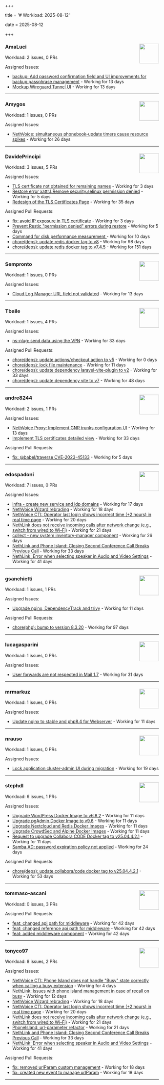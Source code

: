 +++

title = '# Workload: 2025-08-12'

date = 2025-08-12

+++

### AmaLuci <img src='https://avatars.githubusercontent.com/u/166636295?v=4&s=64' width='64' height='64' style='float:right;' /> ###
Workload: 2 issues, 0 PRs


Assigned Issues:
- [backup: Add password confirmation field and UI improvements for backup passphrase management](https://github.com/NethServer/nethsecurity/issues/1323) - Working for 13 days
- [Mockup Wireguard Tunnel UI](https://github.com/NethServer/nethsecurity/issues/1321) - Working for 13 days
---

### Amygos <img src='https://avatars.githubusercontent.com/u/510232?v=4&s=64' width='64' height='64' style='float:right;' /> ###
Workload: 1 issues, 0 PRs


Assigned Issues:
- [NethVoice: simultaneous phonebook-update timers cause resource spikes](https://github.com/NethServer/dev/issues/7555) - Working for 26 days
---

### DavidePrincipi <img src='https://avatars.githubusercontent.com/u/2920838?v=4&s=64' width='64' height='64' style='float:right;' /> ###
Workload: 3 issues, 5 PRs


Assigned Issues:
- [TLS certificate not obtained for remaining names](https://github.com/NethServer/dev/issues/7601) - Working for 3 days
- [Restore error xattr.LRemove security.selinux permission denied](https://github.com/NethServer/dev/issues/7598) - Working for 5 days
- [Redesign of the TLS Certificates Page](https://github.com/NethServer/dev/issues/7544) - Working for 35 days

Assigned Pull Requests:
- [fix: avoid IP exposure in TLS certificate](https://github.com/NethServer/ns8-traefik/pull/104) - Working for 3 days
- [Prevent Restic "permission denied" errors during restore](https://github.com/NethServer/ns8-core/pull/920) - Working for 5 days
- [Command for disk performance measurement ](https://github.com/NethServer/ns8-core/pull/915) - Working for 10 days
- [chore(deps): update redis docker tag to v8](https://github.com/NethServer/ns8-core/pull/874) - Working for 98 days
- [chore(deps): update redis docker tag to v7.4.5](https://github.com/NethServer/ns8-core/pull/830) - Working for 151 days
---

### Sempronto <img src='https://avatars.githubusercontent.com/u/65713093?v=4&s=64' width='64' height='64' style='float:right;' /> ###
Workload: 1 issues, 0 PRs


Assigned Issues:
- [Cloud Log Manager URL field not validated](https://github.com/NethServer/dev/issues/7577) - Working for 13 days
---

### Tbaile <img src='https://avatars.githubusercontent.com/u/8052641?v=4&s=64' width='64' height='64' style='float:right;' /> ###
Workload: 1 issues, 4 PRs


Assigned Issues:
- [ns-plug: send data using the VPN](https://github.com/NethServer/nethsecurity/issues/1301) - Working for 33 days

Assigned Pull Requests:
- [chore(deps): update actions/checkout action to v5](https://github.com/nethesis/parceler/pull/96) - Working for 0 days
- [chore(deps): lock file maintenance](https://github.com/nethesis/parceler/pull/93) - Working for 11 days
- [chore(deps): update dependency laravel-vite-plugin to v2](https://github.com/nethesis/parceler/pull/91) - Working for 33 days
- [chore(deps): update dependency vite to v7](https://github.com/nethesis/parceler/pull/84) - Working for 48 days
---

### andre8244 <img src='https://avatars.githubusercontent.com/u/4612169?v=4&s=64' width='64' height='64' style='float:right;' /> ###
Workload: 2 issues, 1 PRs


Assigned Issues:
- [NethVoice Proxy: Implement GNR trunks configuration UI](https://github.com/NethServer/dev/issues/7578) - Working for 13 days
- [Implement TLS certificates detailed view](https://github.com/NethServer/dev/issues/7548) - Working for 33 days

Assigned Pull Requests:
- [fix: @babel/traverse CVE-2023-45133](https://github.com/NethServer/ns8-mail/pull/200) - Working for 5 days
---

### edospadoni <img src='https://avatars.githubusercontent.com/u/6152486?v=4&s=64' width='64' height='64' style='float:right;' /> ###
Workload: 7 issues, 0 PRs


Assigned Issues:
- [infra - create new service and idp domains](https://github.com/NethServer/my/issues/9) - Working for 17 days
- [NethVoice Wizard rebrading](https://github.com/NethServer/dev/issues/7571) - Working for 18 days
- [NethVoice CTI: Operator last login shows incorrect time (+2 hours) in real time page](https://github.com/NethServer/dev/issues/7565) - Working for 20 days
- [NethLink does not receive incoming calls after network change (e.g., switch from wired to Wi-Fi)](https://github.com/NethServer/dev/issues/7561) - Working for 21 days
- [collect - new system inventory-manager component](https://github.com/NethServer/my/issues/7) - Working for 26 days
- [NethLink and Phone Island: Closing Second Conference Call Breaks Previous Call](https://github.com/NethServer/dev/issues/7550) - Working for 33 days
- [NethLink: Error when selecting speaker in Audio and Video Settings](https://github.com/NethServer/dev/issues/7538) - Working for 41 days
---

### gsanchietti <img src='https://avatars.githubusercontent.com/u/804596?v=4&s=64' width='64' height='64' style='float:right;' /> ###
Workload: 1 issues, 1 PRs


Assigned Issues:
- [Upgrade nginx, DependencyTrack and trivy](https://github.com/NethServer/dev/issues/7590) - Working for 11 days

Assigned Pull Requests:
- [chore(php): bump to version 8.3.20](https://github.com/NethServer/ns8-webtop/pull/120) - Working for 97 days
---

### lucagasparini <img src='https://avatars.githubusercontent.com/u/11161326?v=4&s=64' width='64' height='64' style='float:right;' /> ###
Workload: 1 issues, 0 PRs


Assigned Issues:
- [User forwards are not respected in Mail 1.7](https://github.com/NethServer/dev/issues/7553) - Working for 31 days
---

### mrmarkuz <img src='https://avatars.githubusercontent.com/u/31746411?v=4&s=64' width='64' height='64' style='float:right;' /> ###
Workload: 1 issues, 0 PRs


Assigned Issues:
- [Update nginx to stable and php8.4 for Webserver](https://github.com/NethServer/dev/issues/7589) - Working for 11 days
---

### nrauso <img src='https://avatars.githubusercontent.com/u/16102909?v=4&s=64' width='64' height='64' style='float:right;' /> ###
Workload: 1 issues, 0 PRs


Assigned Issues:
- [Lock application cluster-admin UI during migration](https://github.com/NethServer/dev/issues/7567) - Working for 19 days
---

### stephdl <img src='https://avatars.githubusercontent.com/u/3164851?v=4&s=64' width='64' height='64' style='float:right;' /> ###
Workload: 6 issues, 1 PRs


Assigned Issues:
- [Upgrade WordPress Docker Image to v6.8.2](https://github.com/NethServer/dev/issues/7588) - Working for 11 days
- [Upgrade pgAdmin Docker Image to v9.6](https://github.com/NethServer/dev/issues/7587) - Working for 11 days
- [Upgrade Nextcloud and Redis Docker Images](https://github.com/NethServer/dev/issues/7584) - Working for 11 days
- [Upgrade CrowdSec and Alpine Docker Images](https://github.com/NethServer/dev/issues/7582) - Working for 11 days
- [Request to upgrade Collabora CODE Docker tag to v25.04.4.2.1](https://github.com/NethServer/dev/issues/7581) - Working for 11 days
- [Samba AD: password expiration policy not applied](https://github.com/NethServer/dev/issues/7558) - Working for 24 days

Assigned Pull Requests:
- [chore(deps): update collabora/code docker tag to v25.04.4.2.1](https://github.com/NethServer/ns8-collabora/pull/43) - Working for 53 days
---

### tommaso-ascani <img src='https://avatars.githubusercontent.com/u/31596042?v=4&s=64' width='64' height='64' style='float:right;' /> ###
Workload: 0 issues, 3 PRs


Assigned Pull Requests:
- [feat: changed api path for middleware](https://github.com/nethesis/nethvoice-cti/pull/317) - Working for 42 days
- [feat: changed reference api path for middleware](https://github.com/nethesis/phone-island/pull/103) - Working for 42 days
- [feat: added middleware component](https://github.com/nethesis/ns8-nethvoice/pull/493) - Working for 42 days
---

### tonyco97 <img src='https://avatars.githubusercontent.com/u/36625268?v=4&s=64' width='64' height='64' style='float:right;' /> ###
Workload: 8 issues, 2 PRs


Assigned Issues:
- [NethVoice CTI: Phone Island does not handle "Busy" state correctly when calling a busy extension](https://github.com/NethServer/dev/issues/7599) - Working for 4 days
- [NethLink: Issues with phone island management in case of recall on busy](https://github.com/NethServer/dev/issues/7579) - Working for 12 days
- [NethVoice Wizard rebrading](https://github.com/NethServer/dev/issues/7571) - Working for 18 days
- [NethVoice CTI: Operator last login shows incorrect time (+2 hours) in real time page](https://github.com/NethServer/dev/issues/7565) - Working for 20 days
- [NethLink does not receive incoming calls after network change (e.g., switch from wired to Wi-Fi)](https://github.com/NethServer/dev/issues/7561) - Working for 21 days
- [PhoneIsland: url-parameter refactor](https://github.com/NethServer/dev/issues/7559) - Working for 21 days
- [NethLink and Phone Island: Closing Second Conference Call Breaks Previous Call](https://github.com/NethServer/dev/issues/7550) - Working for 33 days
- [NethLink: Error when selecting speaker in Audio and Video Settings](https://github.com/NethServer/dev/issues/7538) - Working for 41 days

Assigned Pull Requests:
- [fix: removed urlParam custom management](https://github.com/nethesis/nethvoice-cti/pull/327) - Working for 18 days
- [fix: created new event to manage urlParam](https://github.com/NethServer/nethlink/pull/69) - Working for 18 days
---


